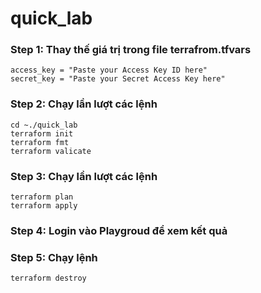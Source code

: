 # quick_lab
### Step 1: Thay thế giá trị trong file terrafrom.tfvars
```
access_key = "Paste your Access Key ID here"
secret_key = "Paste your Secret Access Key here"
```
### Step 2: Chạy lần lượt các lệnh
```
cd ~./quick_lab
terraform init
terraform fmt
terraform valicate
```
### Step 3: Chạy lần lượt các lệnh
```
terraform plan
terraform apply
```
### Step 4: Login vào Playgroud để xem kết quả
### Step 5: Chạy lệnh
```
terraform destroy
```
